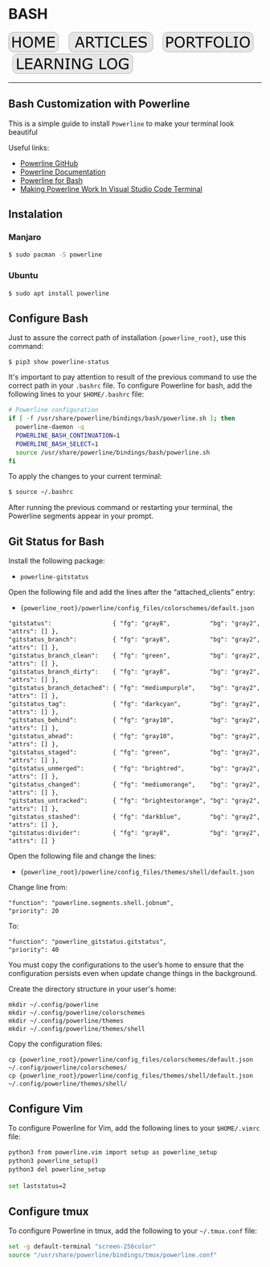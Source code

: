 # BASH

[![HOME](../../img/button_home.png)](https://github.com/mmmarceleza/My-Learning-Tracker#marcelos-learning-tracker) &nbsp; &nbsp; [![MY ARTICLES](../../img/button_article.png)](https://github.com/mmmarceleza/My-Learning-Tracker/blob/master/content/my-articles.md#my-articles) &nbsp; &nbsp; [![PORTFOLIO](../../img/button_portfolio.png)](https://github.com/mmmarceleza/My-Learning-Tracker/blob/master/content/portfolio.md#portfolio) &nbsp; &nbsp; [![LEARNING LOG](../../img/button_log.png)](https://github.com/mmmarceleza/My-Learning-Tracker/blob/master/content/learning-log.md#learning-log)

***

## Bash Customization with Powerline

This is a simple guide to install `Powerline` to make your terminal look beautiful

Useful links:
* [Powerline GitHub](https://github.com/powerline/powerline)
* [Powerline Documentation](https://powerline.readthedocs.io/en/latest/)
* [Powerline for Bash](https://earlybyte.medium.com/powerline-for-bash-6d3dd004f6fc)
* [Making Powerline Work In Visual Studio Code Terminal](https://dev.to/mattstratton/making-powerline-work-in-visual-studio-code-terminal-1m7)

## Instalation 

### Manjaro
```bash
$ sudo pacman -S powerline
```
### Ubuntu
```bash
$ sudo apt install powerline
```
## Configure Bash
Just to assure the correct path of installation `{powerline_root}`, use this command:
```
$ pip3 show powerline-status
```
It's important to pay attention to result of the previous command to use the correct path in your `.bashrc` file. To configure Powerline for bash, add the following lines to your `$HOME/.bashrc` file:
```bash
# Powerline configuration
if [ -f /usr/share/powerline/bindings/bash/powerline.sh ]; then
  powerline-daemon -q
  POWERLINE_BASH_CONTINUATION=1
  POWERLINE_BASH_SELECT=1
  source /usr/share/powerline/bindings/bash/powerline.sh
fi
```  
To apply the changes to your current terminal:
```bash
$ source ~/.bashrc
```
After running the previous command or restarting your terminal, the Powerline segments appear in your prompt.

## Git Status for Bash
Install the following package: 
- `powerline-gitstatus`

Open the following file and add the lines after the “attached_clients” entry:
- `{powerline_root}/powerline/config_files/colorschemes/default.json`

```
"gitstatus":                 { "fg": "gray8",           "bg": "gray2", "attrs": [] },
"gitstatus_branch":          { "fg": "gray8",           "bg": "gray2", "attrs": [] },
"gitstatus_branch_clean":    { "fg": "green",           "bg": "gray2", "attrs": [] },
"gitstatus_branch_dirty":    { "fg": "gray8",           "bg": "gray2", "attrs": [] },
"gitstatus_branch_detached": { "fg": "mediumpurple",    "bg": "gray2", "attrs": [] },
"gitstatus_tag":             { "fg": "darkcyan",        "bg": "gray2", "attrs": [] },
"gitstatus_behind":          { "fg": "gray10",          "bg": "gray2", "attrs": [] },
"gitstatus_ahead":           { "fg": "gray10",          "bg": "gray2", "attrs": [] },
"gitstatus_staged":          { "fg": "green",           "bg": "gray2", "attrs": [] },
"gitstatus_unmerged":        { "fg": "brightred",       "bg": "gray2", "attrs": [] },
"gitstatus_changed":         { "fg": "mediumorange",    "bg": "gray2", "attrs": [] },
"gitstatus_untracked":       { "fg": "brightestorange", "bg": "gray2", "attrs": [] },
"gitstatus_stashed":         { "fg": "darkblue",        "bg": "gray2", "attrs": [] },
"gitstatus:divider":         { "fg": "gray8",           "bg": "gray2", "attrs": [] }
```

Open the following file and change the lines:
- `{powerline_root}/powerline/config_files/themes/shell/default.json`

Change line from:

```
"function": "powerline.segments.shell.jobnum",
"priority": 20
```

To:
```
"function": "powerline_gitstatus.gitstatus",
"priority": 40
```

You must copy the configurations to the user’s home to ensure that the configuration persists even when update change things in the background.

Create the directory structure in your user's home:

```
mkdir ~/.config/powerline
mkdir ~/.config/powerline/colorschemes   
mkdir ~/.config/powerline/themes
mkdir ~/.config/powerline/themes/shell
```

Copy the configuration files:

```
cp {powerline_root}/powerline/config_files/colorschemes/default.json ~/.config/powerline/colorschemes/
cp {powerline_root}/powerline/config_files/themes/shell/default.json ~/.config/powerline/themes/shell/
```

## Configure Vim
To configure Powerline for Vim, add the following lines to your `$HOME/.vimrc` file:
```bash
python3 from powerline.vim import setup as powerline_setup
python3 powerline_setup()
python3 del powerline_setup

set laststatus=2
```
## Configure tmux
To configure Powerline in tmux, add the following to your `~/.tmux.conf` file:
```bash
set -g default-terminal "screen-256color"
source "/usr/share/powerline/bindings/tmux/powerline.conf"
```
